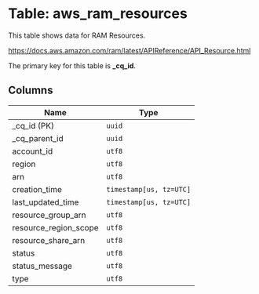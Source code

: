 # Table: aws_ram_resources

This table shows data for RAM Resources.

https://docs.aws.amazon.com/ram/latest/APIReference/API_Resource.html

The primary key for this table is **_cq_id**.

## Columns

| Name          | Type          |
| ------------- | ------------- |
|_cq_id (PK)|`uuid`|
|_cq_parent_id|`uuid`|
|account_id|`utf8`|
|region|`utf8`|
|arn|`utf8`|
|creation_time|`timestamp[us, tz=UTC]`|
|last_updated_time|`timestamp[us, tz=UTC]`|
|resource_group_arn|`utf8`|
|resource_region_scope|`utf8`|
|resource_share_arn|`utf8`|
|status|`utf8`|
|status_message|`utf8`|
|type|`utf8`|